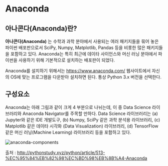 # Anaconda

 
## 아나콘다(Anaconda)란?

**아나콘다(Anaconda)** 는 수학과 과학 분야에서 사용되는 여러 패키지들을 묶어 놓은
파이썬 배포판으로서 SciPy, Numpy, Matplotlib, Pandas 등을 비롯한 많은
패키지들을 포함하고 있다. Anaconda는 특히 최근에 데이타 사이언스와 머신 러닝
분야에서 파이썬을 사용하기 위해 기본적으로 설치하는 배포판이 되었다.

Anaconda를 설치하기 위해서는 https://www.anaconda.com/ 웹사이트에서 자신의
OS에 맞는 프로그램을 다운받아 설치하면 된다. 통상 Python 3.x 버전을 선택한다.


## 구성요소

Anaconda는 아래 그림과 같이 크게 4 부분으로 나뉘는데, 이 중 Data Science 라이브러리와 Anaconda Navigator를 주목할 만하다.
Data Science 라이브러리는 (a) Jupyter와 같은 IDE 개발도구, (b) Numpy, SciPy 같은 과학 분석용 라이브러리,
(c) Matplotlib 같은 데이타 시각화 (Data Visualization) 라이브러리, (d) TensorFlow 같은 머신 러닝(Machine Learning)
라이브러리 등을 포함하고 있다.

![anaconda-components](https://user-images.githubusercontent.com/57824945/76886359-0a113500-68c4-11ea-8fbf-8f5de0cbbed3.png)

출처 : http://pythonstudy.xyz/python/article/513-%EC%95%84%EB%82%98%EC%BD%98%EB%8B%A4-Anaconda
